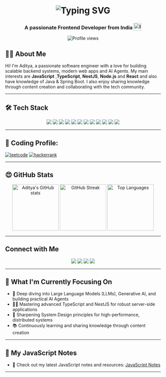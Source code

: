

<!--
**adityaSrivastava29/adityasrivastava29** is a ✨ _special_ ✨ repository because its `README.md` (this file) appears on your GitHub profile.
-->


<div align="center">
  <h1 align='center'>
<img src="https://readme-typing-svg.demolab.com?font=Fira+Code&weight=600&size=22&pause=1000&color=3F00F7&random=false&width=535&lines=%E2%9C%A8+Hey%2C+I'm+Aditya.+You+are+Welcome!+%F0%9F%8C%9F" alt="Typing SVG" />
</h1>

<h3 align='center'>
  A passionate Frontend Developer from India <img style="vertical-align: sub" src="https://static.vecteezy.com/system/resources/previews/011/571/519/original/circle-flag-of-india-free-png.png" alt="India Flag" width="25" />
</h3>
  <p>
    <img src="https://komarev.com/ghpvc/?username=adityaSrivastava29&label=Profile%20views&color=0e75b6&style=flat" alt="Profile views"/>
  </p>
</div>


## 🧑‍💻 About Me

Hi! I'm Aditya, a passionate software engineer with a love for building scalable backend systems, modern web apps and AI Agents. My main interests are **JavaScript** ,**TypeScript**, **NestJS**, **Node.js** and **React** and also have knowledge of Java & Spring Boot. I also enjoy sharing knowledge through content creation and collaborating with the tech community.

---


## 🛠️ Tech Stack

<div align="center">
   <img src="https://img.shields.io/badge/Node.js-339933?style=for-the-badge&logo=nodedotjs&logoColor=white"/>
  <img src="https://img.shields.io/badge/React-20232A?style=for-the-badge&logo=react&logoColor=61DAFB"/>
  <img src="https://img.shields.io/badge/Vue.js-4FC08D?style=for-the-badge&logo=vuedotjs&logoColor=white"/>
  <img src="https://img.shields.io/badge/JavaScript-F7DF1E?style=for-the-badge&logo=javascript&logoColor=black"/>
  <img src="https://img.shields.io/badge/TypeScript-3178C6?style=for-the-badge&logo=typescript&logoColor=white"/>
  <img src="https://img.shields.io/badge/NestJS-E0234E?style=for-the-badge&logo=nestjs&logoColor=white"/>
  <img src="https://img.shields.io/badge/AWS-232F3E?style=for-the-badge&logo=amazonaws&logoColor=white"/>
  <img src="https://img.shields.io/badge/Git-F05032?style=for-the-badge&logo=git&logoColor=white"/>
  <img src="https://img.shields.io/badge/Java-007396?style=for-the-badge&logo=java&logoColor=white"/>
  <img src="https://img.shields.io/badge/Spring_Boot-6DB33F?style=for-the-badge&logo=spring-boot&logoColor=white"/>
  <img src="https://img.shields.io/badge/Maven-1565c0?style=for-the-badge&logo=apachemaven&logoColor=white"/>
  <img src="https://img.shields.io/badge/Gradle-02303A?style=for-the-badge&logo=gradle&logoColor=white"/>
</div>

---
## ‍🎃 Coding Profile:

[![leetcode](https://img.shields.io/badge/-LeetCode-FFA116?style=for-the-badge&logo=LeetCode&logoColor=black)](https://www.leetcode.com/adityasri29)
[![hackerrank](https://img.shields.io/badge/-Hackerrank-2EC866?style=for-the-badge&logo=HackerRank&logoColor=white)](https://www.hackerrank.com/adityasri29)

---
## 😍 GitHub Stats

<div align="center">
  <img src="https://github-readme-stats.vercel.app/api?username=adityaSrivastava29&show_icons=true&theme=radical" alt="Aditya's GitHub stats" height="150"/>
  <img src="https://github-readme-streak-stats.herokuapp.com/?user=adityaSrivastava29&theme=radical" alt="GitHub Streak" height="150"/>
  <img src="https://github-readme-stats.vercel.app/api/top-langs/?username=adityaSrivastava29&layout=compact&theme=radical" alt="Top Languages" height="150"/>
</div>
<div>
</div>

---

##  Connect with Me

<p align="center">
  <a href="https://www.linkedin.com/in/adityakumar29/" target="_blank"><img src="https://img.shields.io/badge/LinkedIn-0A66C2?style=for-the-badge&logo=linkedin&logoColor=white"/></a>
  <a href="mailto:adityasrivastava.niet@gmail.com?subject=Mail from GitHub" target="_blank"><img src="https://img.shields.io/badge/Gmail-EA4335?style=for-the-badge&logo=gmail&logoColor=white"/></a>
  <a href="https://twitter.com/adityasr1vastav" target="_blank"><img src="https://img.shields.io/badge/Twitter-1DA1F2?style=for-the-badge&logo=twitter&logoColor=white"/></a>
  <a href="https://adityasri.in/" target="_blank"><img src="https://img.shields.io/badge/Portfolio-24292F?style=for-the-badge&logo=github&logoColor=white"/></a>
</p>

---

## 🎯 What I'm Currently Focusing On

- 🤖 Deep diving into Large Language Models (LLMs), Generative AI, and building practical AI Agents
- 🧑‍💻 Mastering advanced TypeScript and NestJS for robust server-side applications
- 🧩 Sharpening System Design principles for high-performance, distributed systems
- 📚 Continuously learning and sharing knowledge through content creation

---

## 📝 My JavaScript Notes

- 📒 Check out my latest JavaScript notes and resources: [JavaScript Notes](https://adityasri.in/JavaScriptConcepts/)

---
